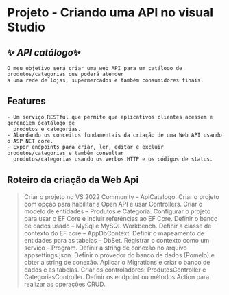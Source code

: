 # Projeto - Criando uma API no visual Studio
## ✨ _API catálogo_✨

    O meu objetivo será criar uma web API para um catálogo de produtos/categorias que poderá atender
    a uma rede de lojas, supermercados e também consumidores finais.



## Features

    - Um serviço RESTful que permite que aplicativos clientes acessem e gerenciem ocatálogo de
      produtos e categorias.
    - Abordando os conceitos fundamentais da criação de uma Web API usando o ASP NET core.
    - Expor endpoints para criar, ler, editar e excluir produtos/categorias e também consultar
      produtos/categorias usando os verbos HTTP e os códigos de status.


## Roteiro da criação da Web Api

>Criar o projeto no VS 2022 Community – ApiCatalogo.
>Criar o projeto com opção para habilitar a Open API e usar Controllers.
>Criar o modelo de entidades – Produtos e Categoria.
>Configurar o projeto para usar o EF Core e incluir referências ao EF Core.
>Definir o banco de dados usado – MySql e MySQL Workbench.
>Definir a classe de contexto do EF core – AppDbContext.
>Definir o mapeamento de entidades para as tabelas – DbSet<T>.
>Registrar o contexto como um serviço – Program.
>Definir a string de conexão no arquivo appsettings.json.
>Definir o provedor do banco de dados (Pomelo) e obter a string de conexão.
>Aplicar o Migrations e criar o banco de dados e as tabelas.
>Criar os controladores: ProdutosController e CategoriasController.
>Definir os endpoint ou métodos Action para realizar as operações CRUD.





